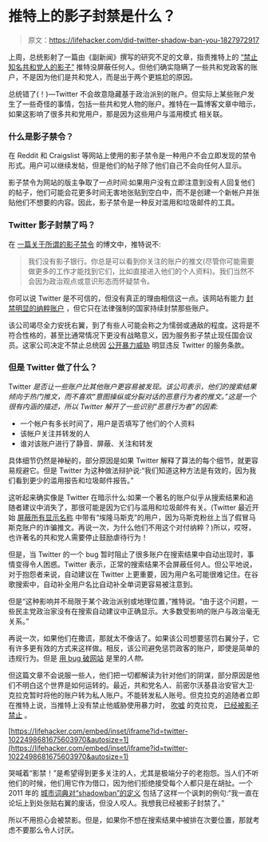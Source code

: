 # 推特上的影子封禁是什么？

> 原文：<https://lifehacker.com/did-twitter-shadow-ban-you-1827972917>

上周，总统影射了一篇由《副新闻》撰写的研究不足的文章，指责推特上的 [“禁止知名共和党人的影子”](https://www.nytimes.com/2018/07/26/us/politics/twitter-shadowbanning.html) 推特没屏蔽任何人。但他们确实隐瞒了一些共和党政客的账户，不是因为他们是共和党人，而是出于两个更尴尬的原因。



总统错了(！)—Twitter 不会故意隐藏基于政治派别的账户。但实际上某些账户发生了一些奇怪的事情，包括一些共和党人物的账户。推特在一篇博客文章中暗示，如果这影响了很多共和党用户，那是因为这些用户与滥用模式 相关联。

### 什么是影子禁令？

在 Reddit 和 Craigslist 等网站上使用的影子禁令是一种用户不会立即发现的禁令形式。用户可以继续发帖，但是他们的帖子除了他们自己不会向任何人显示。

影子禁令为网站的版主争取了一点时间:如果用户没有立即注意到没有人回复他们的帖子，他们可能会花更多时间无害地张贴到空白中，而不是创建一个新帐户并张贴他们不想要的内容。因此，影子禁令是一种反对滥用和垃圾邮件的工具。

### Twitter 影子封禁了吗？

在 [一篇关于所谓的影子禁令](https://blog.twitter.com/official/en_us/topics/company/2018/Setting-the-record-straight-on-shadow-banning.html) 的博文中，推特说不:

> 我们没有影子银行。你总是可以看到你关注的账户的推文(尽管你可能需要做更多的工作才能找到它们，比如直接进入他们的个人资料)。我们当然不会因为政治观点或意识形态而怀疑禁令。

你可以说 Twitter 是不可信的，但没有真正的理由相信这一点。该网站有能力 [封禁明显的纳粹账户](https://lifehacker.com/hide-nazis-with-this-twitter-setting-1819414520) ，但它只在法律强制的国家持续封禁那些账户。

该公司竭尽全力安抚右翼，到了有些人可能会称之为懦弱或通敌的程度。这将是不符合性格的，甚至比通常情况下更没有战略意义，因为服务影子禁止现任国会议员。这家公司决定不禁止总统因 [公开暴力威胁](https://www.nytimes.com/2018/07/22/world/middleeast/trump-threatens-iran-twitter.html) 明显违反 Twitter 的服务条款。

### 但是 Twitter 做了什么？

Twitter *是否让一些账户比其他账户更容易被发现。该公司表示，他们的搜索结果倾向于热门推文，而不喜欢“意图操纵或分裂对话的恶意行为者的推文。”这是一个很有内涵的描述，所以 Twitter 解开了一些识别“恶意行为者”的因素:*

*   一个帐户有多长时间了，用户是否填写了他们的个人资料
*   该帐户关注并转发的人
*   谁对该账户进行了静音、屏蔽、关注和转发

具体细节仍然是神秘的，部分原因是如果 Twitter 解释了算法的每个细节，就更容易规避它。但是 Twitter 为这种做法辩护说:“我们知道这种方法是有效的，因为我们看到更少的滥用报告和垃圾邮件报告。”

这听起来确实像是 Twitter 在暗示什么:如果一个著名的账户似乎从搜索结果和追随者建议中消失了，那很可能是因为它们与滥用和垃圾邮件有关。(Twitter 最近开始 [屏蔽所有显示名称](https://www.huffingtonpost.com/entry/twitters-lock-elon-musk-name-nazi-ban-possible_us_5b5f268ce4b0b15aba9b25c1) 中带有“埃隆马斯克”的用户，因为马斯克粉丝上当了假冒马斯克账户的诈骗推文。再说一次，为什么他们不用这个对付纳粹？)所以，哎呀，也许著名的共和党人需要停止鼓励虐待行为！

但是，当 Twitter 的一个 bug 暂时阻止了很多账户在搜索结果中自动出现时，事情变得令人困惑。Twitter 表示，正常的搜索结果不会屏蔽任何人。但公平地说，对于抱怨者来说，自动建议在 Twitter 上更重要，因为用户名可能很难记住。在谷歌搜索中，自动补全用户名比自动补全单词更容易被注意到。

但是“这种影响并不局限于某个政治派别或地理位置，”推特说。“由于这个问题，一些民主党政治家没有在搜索自动建议中正确显示。大多数受影响的账户与政治毫无关系。”

再说一次，如果他们在撒谎，那就太不像话了。如果该公司想要惩罚右翼分子，它有许多更有效的方式来这样做。相反，该公司避免惩罚政客的账户，即使是简单的违规行为。但是 [用 bug 破网站](https://lifehacker.com/how-twitters-password-screwup-might-have-happened-1825861476) 是里的*人物。*

但这篇文章不会说服一些人，他们把一切都解读为针对他们的阴谋，部分原因是他们不明白这个世界是如何运转的。最近，共和党名人、前密尔沃基县治安官大卫·克拉克暂时将他的账户转为私人账户。不能转发私人账号。但克拉克的追随者立即在推特上说，当推特上没有禁止他威胁使用暴力时， [吹嘘](https://splinternews.com/ex-sheriff-david-clarke-threatens-to-make-media-taste-1821681072) 的克拉克， [已经被影子禁止](https://twitter.com/boring_as_heck/status/1022498681675603970) 。

 [https://lifehacker.com/embed/inset/iframe?id=twitter-1022498681675603970&autosize=1](https://lifehacker.com/embed/inset/iframe?id=twitter-1022498681675603970&autosize=1) 

哭喊着“影禁！”是希望得到更多关注的人，尤其是极端分子的老抱怨。当人们不听他们的时候，他们用它作为借口，因为他们拒绝接受每个人都只是在胡扯。一个 2011 年的 [城市词典对“shadowban”的定义](https://www.urbandictionary.com/define.php?term=shadowban) 包括了这样一个讽刺的例句:“我一直在论坛上到处张贴右翼的废话，但没人咬人。我想我已经被影子封禁了。”

所以不用担心会被禁影。但是，如果你不想在搜索结果中被排在次要位置，那就考虑不要那么令人讨厌。